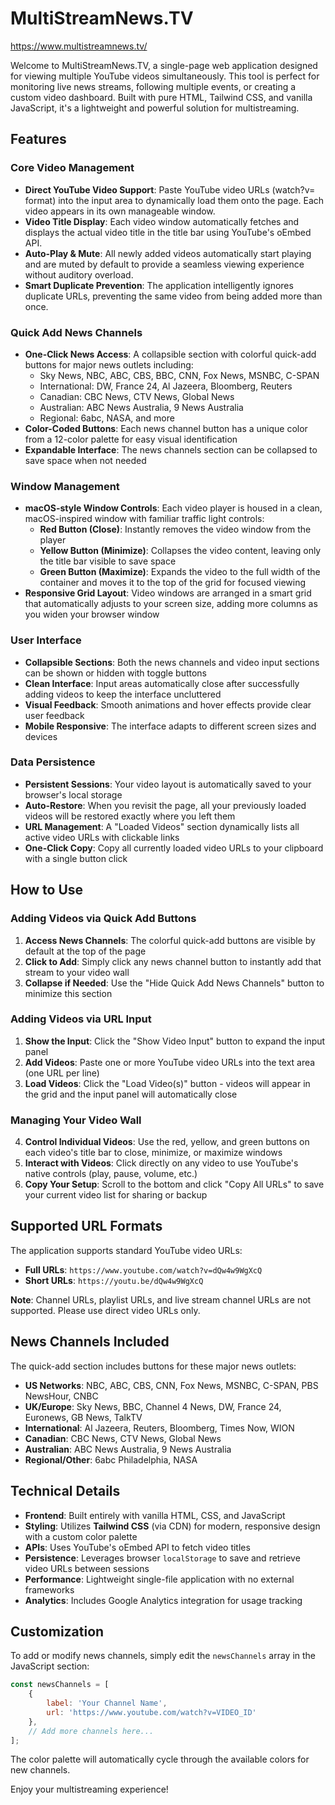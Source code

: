 # MultiStreamNews.TV

https://www.multistreamnews.tv/

Welcome to MultiStreamNews.TV, a single-page web application designed for viewing multiple YouTube videos simultaneously. This tool is perfect for monitoring live news streams, following multiple events, or creating a custom video dashboard. Built with pure HTML, Tailwind CSS, and vanilla JavaScript, it's a lightweight and powerful solution for multistreaming.

## Features

### Core Video Management
* **Direct YouTube Video Support**: Paste YouTube video URLs (watch?v= format) into the input area to dynamically load them onto the page. Each video appears in its own manageable window.
* **Video Title Display**: Each video window automatically fetches and displays the actual video title in the title bar using YouTube's oEmbed API.
* **Auto-Play & Mute**: All newly added videos automatically start playing and are muted by default to provide a seamless viewing experience without auditory overload.
* **Smart Duplicate Prevention**: The application intelligently ignores duplicate URLs, preventing the same video from being added more than once.

### Quick Add News Channels
* **One-Click News Access**: A collapsible section with colorful quick-add buttons for major news outlets including:
  - Sky News, NBC, ABC, CBS, BBC, CNN, Fox News, MSNBC, C-SPAN
  - International: DW, France 24, Al Jazeera, Bloomberg, Reuters
  - Canadian: CBC News, CTV News, Global News
  - Australian: ABC News Australia, 9 News Australia
  - Regional: 6abc, NASA, and more
* **Color-Coded Buttons**: Each news channel button has a unique color from a 12-color palette for easy visual identification
* **Expandable Interface**: The news channels section can be collapsed to save space when not needed

### Window Management
* **macOS-style Window Controls**: Each video player is housed in a clean, macOS-inspired window with familiar traffic light controls:
  - **Red Button (Close)**: Instantly removes the video window from the player
  - **Yellow Button (Minimize)**: Collapses the video content, leaving only the title bar visible to save space
  - **Green Button (Maximize)**: Expands the video to the full width of the container and moves it to the top of the grid for focused viewing
* **Responsive Grid Layout**: Video windows are arranged in a smart grid that automatically adjusts to your screen size, adding more columns as you widen your browser window

### User Interface
* **Collapsible Sections**: Both the news channels and video input sections can be shown or hidden with toggle buttons
* **Clean Interface**: Input areas automatically close after successfully adding videos to keep the interface uncluttered  
* **Visual Feedback**: Smooth animations and hover effects provide clear user feedback
* **Mobile Responsive**: The interface adapts to different screen sizes and devices

### Data Persistence
* **Persistent Sessions**: Your video layout is automatically saved to your browser's local storage
* **Auto-Restore**: When you revisit the page, all your previously loaded videos will be restored exactly where you left them
* **URL Management**: A "Loaded Videos" section dynamically lists all active video URLs with clickable links
* **One-Click Copy**: Copy all currently loaded video URLs to your clipboard with a single button click

## How to Use

### Adding Videos via Quick Add Buttons
1. **Access News Channels**: The colorful quick-add buttons are visible by default at the top of the page
2. **Click to Add**: Simply click any news channel button to instantly add that stream to your video wall
3. **Collapse if Needed**: Use the "Hide Quick Add News Channels" button to minimize this section

### Adding Videos via URL Input
1. **Show the Input**: Click the "Show Video Input" button to expand the input panel
2. **Add Videos**: Paste one or more YouTube video URLs into the text area (one URL per line)
3. **Load Videos**: Click the "Load Video(s)" button - videos will appear in the grid and the input panel will automatically close

### Managing Your Video Wall
4. **Control Individual Videos**: Use the red, yellow, and green buttons on each video's title bar to close, minimize, or maximize windows
5. **Interact with Videos**: Click directly on any video to use YouTube's native controls (play, pause, volume, etc.)
6. **Copy Your Setup**: Scroll to the bottom and click "Copy All URLs" to save your current video list for sharing or backup

## Supported URL Formats

The application supports standard YouTube video URLs:
* **Full URLs**: `https://www.youtube.com/watch?v=dQw4w9WgXcQ`
* **Short URLs**: `https://youtu.be/dQw4w9WgXcQ`

**Note**: Channel URLs, playlist URLs, and live stream channel URLs are not supported. Please use direct video URLs only.

## News Channels Included

The quick-add section includes buttons for these major news outlets:
- **US Networks**: NBC, ABC, CBS, CNN, Fox News, MSNBC, C-SPAN, PBS NewsHour, CNBC
- **UK/Europe**: Sky News, BBC, Channel 4 News, DW, France 24, Euronews, GB News, TalkTV
- **International**: Al Jazeera, Reuters, Bloomberg, Times Now, WION
- **Canadian**: CBC News, CTV News, Global News
- **Australian**: ABC News Australia, 9 News Australia
- **Regional/Other**: 6abc Philadelphia, NASA

## Technical Details

* **Frontend**: Built entirely with vanilla HTML, CSS, and JavaScript
* **Styling**: Utilizes **Tailwind CSS** (via CDN) for modern, responsive design with a custom color palette
* **APIs**: Uses YouTube's oEmbed API to fetch video titles
* **Persistence**: Leverages browser `localStorage` to save and retrieve video URLs between sessions
* **Performance**: Lightweight single-file application with no external frameworks
* **Analytics**: Includes Google Analytics integration for usage tracking

## Customization

To add or modify news channels, simply edit the `newsChannels` array in the JavaScript section:

```javascript
const newsChannels = [
    {
        label: 'Your Channel Name',
        url: 'https://www.youtube.com/watch?v=VIDEO_ID'
    },
    // Add more channels here...
];
```

The color palette will automatically cycle through the available colors for new channels.

Enjoy your multistreaming experience!
